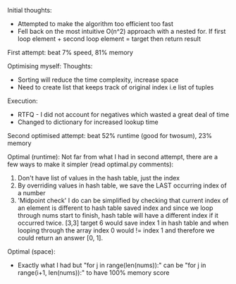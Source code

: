 Initial thoughts:

- Attempted to make the algorithm too efficient too fast
- Fell back on the most intuitive O(n^2) approach with a nested for. If first loop element + second loop element = target then return result

First attempt: beat 7% speed, 81% memory

Optimising myself:
Thoughts:
- Sorting will reduce the time complexity, increase space
- Need to create list that keeps track of original index i.e list of tuples


Execution:
- RTFQ - I did not account for negatives which wasted a great deal of time
- Changed to dictionary for increased lookup time

Second optimised attempt: beat 52% runtime (good for twosum), 23% memory 


Optimal (runtime):
Not far from what I had in second attempt, there are a few ways to make it simpler (read optimal.py comments):
1. Don't have list of values in the hash table, just the index
2. By overriding values in hash table, we save the LAST occurring index of a number
3. 'Midpoint check' I do can be simplified by checking that current index of an element is different to hash table
    saved index and since we loop through nums start to finish, hash table will have a different index if it occurred
    twice. [3,3] target 6 would save index 1 in hash table and when looping through the array index 0 would != index 1
   and therefore we could return an answer [0, 1]. 

Optimal (space):
- Exactly what I had but "for j in range(len(nums)):" can be "for j in range(i+1, len(nums)):" to have 100% memory score